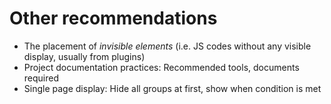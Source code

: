 # Other recommendations

* The placement of _invisible elements_ (i.e. JS codes without any visible display, usually from plugins)
* Project documentation practices: Recommended tools, documents required
* Single page display: Hide all groups at first, show when condition is met
